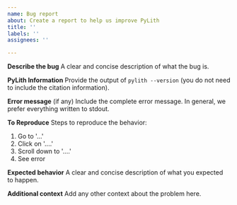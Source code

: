 ```yaml
---
name: Bug report
about: Create a report to help us improve PyLith
title: ''
labels: ''
assignees: ''

---
```


**Describe the bug**
A clear and concise description of what the bug is.

**PyLith Information**
Provide the output of `pylith --version` (you do not need to include the citation information).

**Error message** (if any)
Include the complete error message. In general, we prefer everything written to stdout.

**To Reproduce**
Steps to reproduce the behavior:
1. Go to '...'
2. Click on '....'
3. Scroll down to '....'
4. See error

**Expected behavior**
A clear and concise description of what you expected to happen.

**Additional context**
Add any other context about the problem here.
